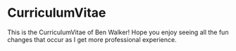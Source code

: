# CurriculumVitae

This is the CurriculumVitae of Ben Walker! Hope you enjoy seeing all the fun changes that occur as I get more professional experience.